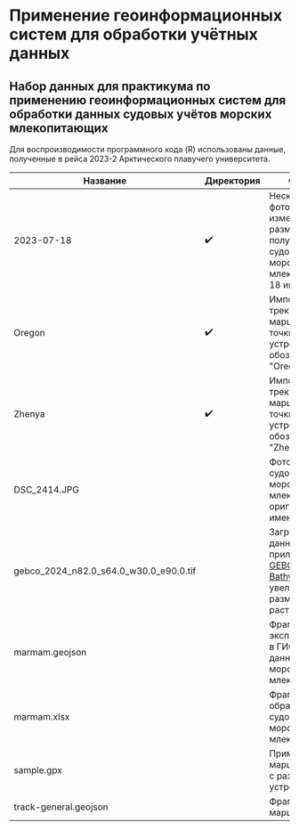 # Применение геоинформационных систем для обработки учётных данных

## Набор данных для практикума по применению геоинформационных систем для обработки данных судовых учётов морских млекопитающих

Для воспроизводимости программного кода (R) использованы данные, полученные в рейса 2023-2 Арктического плавучего университета.

| Название | Директория | Описание
|----------|------------|---------
2023-07-18 | ✔️ | Несколько фотографий с измененным размером, полученные при судовом учётё морских млекопитающий 18 июля 2023 г.
Oregon | ✔️ | Импортированные треки и маршрутные точки с GPS устройства, обозначенного как "Oregon"
Zhenya | ✔️ | Импортированные треки и маршрутные точки с GPS устройства, обозначенного как "Zhenya"
DSC_2414.JPG | | Фотография с судового учёта морских млекопитающих с оригинальным именем файла
gebco_2024_n82.0_s64.0_w30.0_e90.0.tif | | Загруженные данные через приложение [GEBCO Gridded Bathymetry Data](https://download.gebco.net/) c увеличенным размером ячейки растра
marmam.geojson | | Фрагмент экспортированных в ГИС формат данных учёта морских млекопитающих
marmam.xlsx | | Фрагмент таблицы обработки данных судового учёта морских млекопитающих
sample.gpx | | Пример набора маршрутных точек с различных устройств
track-general.geojson | | Фрагмент точек маршрута судна
